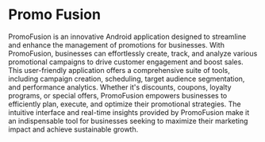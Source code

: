 # Promo Fusion
PromoFusion is an innovative Android application designed to streamline and enhance the management of promotions for businesses. With PromoFusion, businesses can effortlessly create, track, and analyze various promotional campaigns to drive customer engagement and boost sales. This user-friendly application offers a comprehensive suite of tools, including campaign creation, scheduling, target audience segmentation, and performance analytics. Whether it's discounts, coupons, loyalty programs, or special offers, PromoFusion empowers businesses to efficiently plan, execute, and optimize their promotional strategies. The intuitive interface and real-time insights provided by PromoFusion make it an indispensable tool for businesses seeking to maximize their marketing impact and achieve sustainable growth.
